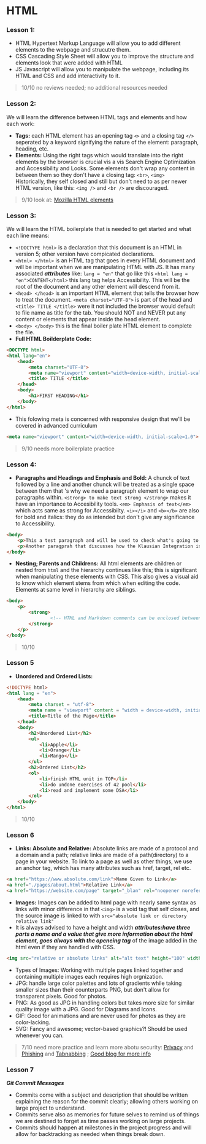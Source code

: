 # HTML

### Lesson 1:
- HTML Hypertext Markup Language will allow you to add different elements to the webpage and strucutre them.
- CSS  Cascading Style Sheet will allow you to improve the structure and elements look that were added with HTML
- JS Javascript will allow you to manipulate the webpage, including its HTML and CSS and add interactivity to it.
> 10/10 no reviews needed; no additional resources needed



### Lesson 2:
We will learn the difference between HTML tags and elements and how each work:
- **Tags:** each HTML element has an opening tag `<>` and a closing tag `</>` seperated by a keyword signifying the nature of the element: paragraph, heading, etc. 
- **Elements:** Using the right tags which would translate into the right elements by the browser is crucial vis a vis Search Engine Optimization and Accessibility and Looks.
Some elements don't wrap any content in between them so they don't have a closing tag: `<br>`, `<img>` 
<br>Historically, they self closed and still but don't need to as per newer HTML version, like this: `<img />` and `<br />` are discouraged.
> 9/10 look at: 
[Mozilla HTML elements](https://developer.mozilla.org/en-US/docs/Web/HTML/Element)



### Lesson 3:
We will learn the HTML boilerplate that is needed to get started and what each line means:
- `<!DOCTYPE html>` is a declaration that this document is an HTML in version 5; other version have compicated declarations.
- `<html> </html>` is an HTML tag that goes in every HTML document and will be important when we are manipulating HTML with JS. It has many associated *__attributes__* like: `lang = "en"` that go like this `<html lang = "en">CONTENT</html>` this lang tag helps Accessibility. This will be the root of the document and any other element will descend from it.
- `<head> </head>` is an important HTML element that tells the browser how to treat the document. `<meta charset="UTF-8">` is part of the head and `<title> TITLE </title>` were it not included the browser would default to file name as title for the tab.  You should NOT and NEVER put any content or elements that appear inside the head element.
- `<body> </body>` this is the final boiler plate HTML element to complete the file. 
- **Full HTML Boilderplate Code:** 
```html
<DOCTYPE html>
<html lang="en">
    <head>
        <meta charset="UTF-8">
        <meta name="viewport" content="width=device-width, initial-scale=1.0">
        <title> TITLE </title>
    </head>
    <body>
        <h1>FIRST HEADING</h1>
    </body>
</html>
```
- This folowing meta is concerned with responsive design that we'll be covered in advanced curriculum
```html
<meta name="viewport" content="width=device-width, initial-scale=1.0">
```
>9/10 needs more boilerplate practice


### Lesson 4:
- **Paragraphs and Headings and Emphasis and Bold:** A chunck of text followed by a line and another chunck will be treated as a single space between them that 's why we need a paragraph element to wrap our paragraphs within. `<strong> to make text strong </strong>` makes it have an importance to Accesibility tools. `<em> Emphasis of text</em>` which acts same as strong for Accessibilty. `<i></i>` and `<b></b>` are also for bold and italics: they do as intended but don't give any significance to Accessibility.
```html
<body>
    <p>This a test paragraph and will be used to check what's going to be check. And having done what's been done is what is going to occur. The termination of the hermination of the Klausian integration.</p>
    <p>Another paragprah that discusses how the Klausian Integration is achieved. Not only achiving this is what being striven but also it's efficiency.</p>
</body>
```
- **Nesting; Parents and Childrens:** All html elements are children or nested from `html` and the hierarchy continues like this; this is significant when manipulating these elements with CSS. This also gives a visual aid to know which element stems from which when editing the code. Elements at same level in hierarchy are siblings. 
```html
<body>
    <p>
        <strong>
                <!-- HTML and Markdown comments can be enclosed between this tiring thing to write; can be written with shortcut on VSCODE.-->
        </strong>
    </p>
</body>
```
>10/10

### Lesson 5
- **Unordered and Ordered Lists:**
```html
<!DOCTYPE html>
<html lang = "en">
    <head>
        <meta charset = "utf-8">
        <meta name = "viewport" content = "width = device-width, initial-scale = 1.0">
        <title>Title of the Page</title>
    </head>
    <body>
        <h2>Unordered List</h2>
        <ul>
            <li>Apple</li>
            <li>Orange</li>
            <li>Mango</li>
        </ul>
        <h2>Ordered List</h2>
        <ol>
            <li>finish HTML unit in TOP</li>
            <li>do undone exercises of 42 pool</li>
            <li>read and implement some DSA</li>
        </ol>
    </body>
</html>
```
> 10/10



### Lesson 6
- **Links: Absolute and Relative:** Absolute links are made of a protocol and a domain and a path; relative links are made of a path(directory) to a page in your website. To link to a page as well as other things, we use an anchor tag, which has many attributes such as href, target, rel etc.
```html
<a href="https://www.absolute.com/link">Name Given to Link</a>
<a href="./pages/about.html">Relative Link</a>
<a href="https://website.com/page" target="_blan" rel="noopener noreferrer">Safe Links that reveal no oepner and phising proof</a>
``` 
- **Images:** Images can be added to html page with nearly same syntax as links with minor difference in that `<img>` is a void tag that self closes, and the source image is linked to with `src="absolute link or directory relative link"`
- It is always advised to have a height and width *__attributes:have three parts a name and a value that give more information about the html element, goes always with the openeing tag__* of the image added in the html even if they are handled with CSS.
```html
<img src="relative or absolute links" alt="alt text" height="100" width="100">
```
- Types of Images: Working with multiple pages linked together and containing multiple images each requires high orgnization. 
- JPG: handle large color palettes and lots of gradients while taking smaller sizes than their counterparts PNG, but don't allow for transparent pixels.  Good for photos.
- PNG: As good as JPG in handling colors but takes more size for similar quality image with a JPG. Good for Diagrams and Icons. 
- GIF: Good for animations and are never used for photos as they are color-lacking. 
- SVG: Fancy and awesome; vector-based graphics?! Should be used whenever you can.
> 7/10 need more practice and learn more abotu security: [Privacy](https://developer.mozilla.org/en-US/docs/Web/HTML/Element/a#security_and_privacy) and [Phishing](https://www.ibm.com/topics/phishing) and [Tabnabbing](https://owasp.org/www-community/attacks/Reverse_Tabnabbing) ; [Good blog for more info](https://internetingishard.netlify.app/html-and-css/links-and-images/#image-formats)

### Lesson 7
*__Git Commit Messages__*
- Commits come with a subject and description that should be written explaining the reason for the commit clearly; allowing others working on large project to understand. 
- Commits serve also as memories for future selves to remind us of things we are destined to forget as time passes working on large projects.
- Commits should happen at milestones in the project progress and will allow for backtracking as needed when things break down.